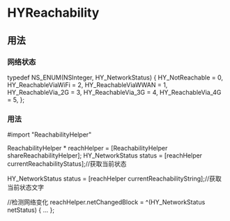 # HYReachability
## 用法

### 网络状态
typedef NS_ENUM(NSInteger, HY_NetworkStatus) {
HY_NotReachable = 0,
HY_ReachableViaWiFi = 2,
HY_ReachableViaWWAN = 1,
HY_ReachableVia_2G = 3,
HY_ReachableVia_3G = 4,
HY_ReachableVia_4G = 5,
};

### 用法

#import "ReachabilityHelper"

ReachabilityHelper * reachHelper = [ReachabilityHelper shareReachabilityHelper];
HY_NetworkStatus status = [reachHelper currentReachabilityStatus];//获取当前状态

HY_NetworkStatus status = [reachHelper currentReachabilityString];//获取当前状态文字

//检测网络变化
reachHelper.netChangedBlock = ^(HY_NetworkStatus netStatus) {
    ...
};

